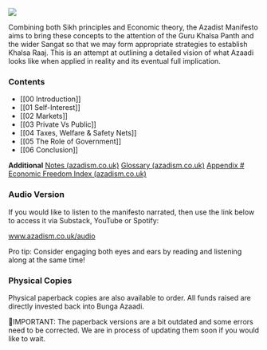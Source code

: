 


  ![](https://assets-global.website-files.com/615428d00a38282f31a53ba9/61891b920f44de164d7bde18_Asset%2033.svg)


Combining both Sikh principles and Economic theory, the Azadist Manifesto aims to bring these concepts to the attention of the Guru Khalsa Panth and the wider Sangat so that we may form appropriate strategies to establish Khalsa Raaj. This is an attempt at outlining a detailed vision of what Azaadi looks like when applied in reality and its eventual full implication.


### Contents

- [[00 Introduction]]
- [[01 Self-Interest]]
- [[02 Markets]]
- [[03 Private Vs Public]]
- [[04 Taxes, Welfare & Safety Nets]]
- [[05 The Role of Government]]
- [[06 Conclusion]]

**Additional**
	[Notes (azadism.co.uk)](https://www.azadism.co.uk/notes)
	[Glossary (azadism.co.uk)](https://www.azadism.co.uk/glossary)
	[Appendix # Economic Freedom Index (azadism.co.uk)](https://www.azadism.co.uk/appendix)

### Audio Version

If you would like to listen to the manifesto narrated, then use the link below to access it via Substack, YouTube or Spotify:

www.azadism.co.uk/audio

Pro tip: Consider engaging both eyes and ears by reading and listening along at the same time! 

### Physical Copies

Physical paperback copies are also available to order. All funds raised are directly invested back into Bunga Azaadi.

🚩IMPORTANT: The paperback versions are a bit outdated and some errors need to be corrected. We are in process of updating them soon if you would like to wait.